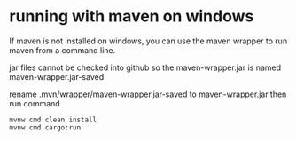 # running with maven on windows

If maven is not installed on windows, you can use the maven wrapper to run maven from a command line.

jar files cannot be checked into github so the maven-wrapper.jar is named maven-wrapper.jar-saved 

rename .mvn/wrapper/maven-wrapper.jar-saved to maven-wrapper.jar then run command

```
mvnw.cmd clean install
mvnw.cmd cargo:run
```

